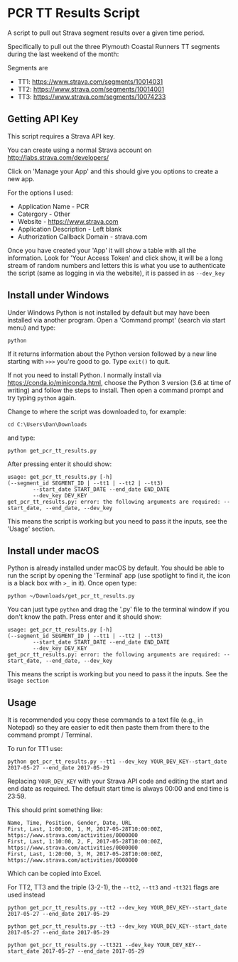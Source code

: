 # PCR TT Results Script #

A script to pull out Strava segment results over a given time period.

Specifically to pull out the three Plymouth Coastal Runners TT segments during the last weekend
of the month:

Segments are

* TT1: https://www.strava.com/segments/10014031
* TT2: https://www.strava.com/segments/10014001
* TT3: https://www.strava.com/segments/10074233

## Getting API Key ##

This script requires a Strava API key.

You can create using a normal Strava account on http://labs.strava.com/developers/

Click on 'Manage your App' and this should give you options to create a new app.

For the options I used:

* Application Name - PCR
* Catergory - Other
* Website - https://www.strava.com
* Application Description - Left blank
* Authorization Callback Domain - strava.com

Once you have created your 'App' it will show a table with all the information. Look for 'Your Access Token'
and click show, it will be a long stream of random numbers and letters this is what you use to authenticate
the script (same as logging in via the website), it is passed in as `--dev_key`

## Install under Windows ##

Under Windows Python is not installed by default but may have been installed via another program. Open a 'Command prompt'
(search via start menu) and type:

```
python
```

If it returns information about the Python version followed by a new line starting with `>>>` you're good to go.
Type `exit()` to quit.

If not you need to install Python. I normally install via https://conda.io/miniconda.html, choose the Python 3
version (3.6 at time of writing) and follow the steps to install. Then open a command prompt and try typing `python`
again.

Change to where the script was downloaded to, for example:

```
cd C:\Users\Dan\Downloads
```

and type:

```
python get_pcr_tt_results.py
```

After pressing enter it should show:
```
usage: get_pcr_tt_results.py [-h]
(--segment_id SEGMENT_ID | --tt1 | --tt2 | --tt3)
        --start_date START_DATE --end_date END_DATE
        --dev_key DEV_KEY
get_pcr_tt_results.py: error: the following arguments are required: --start_date, --end_date, --dev_key
```
This means the script is working but you need to pass it the inputs, see the 'Usage' section.


## Install under macOS ##

Python is already installed under macOS by default. You should be able to run the script by opening the 'Terminal'
app (use spotlight to find it, the icon is a black box with `>_` in it). Once open type:

```
python ~/Downloads/get_pcr_tt_results.py
```

You can just type `python` and drag the '.py' file to the terminal window if you don't know the path.
Press enter and it should show:

```
usage: get_pcr_tt_results.py [-h]
(--segment_id SEGMENT_ID | --tt1 | --tt2 | --tt3)
        --start_date START_DATE --end_date END_DATE
        --dev_key DEV_KEY
get_pcr_tt_results.py: error: the following arguments are required: --start_date, --end_date, --dev_key
```

This means the script is working but you need to pass it the inputs. See the `Usage section`

## Usage ##

It is recommended you copy these commands to a text file (e.g., in Notepad) so they are easier to edit then paste them
from there to the command prompt / Terminal.

To run for TT1 use:

```
python get_pcr_tt_results.py --tt1 --dev_key YOUR_DEV_KEY--start_date 2017-05-27 --end_date 2017-05-29

```
Replacing `YOUR_DEV_KEY` with your Strava API code and editing the start and end date as required.
The default start time is always 00:00 and end time is 23:59.

This should print something like:

```
Name, Time, Position, Gender, Date, URL
First, Last, 1:00:00, 1, M, 2017-05-28T10:00:00Z, https://www.strava.com/activities/0000000
First, Last, 1:10:00, 2, F, 2017-05-28T10:00:00Z, https://www.strava.com/activities/0000000
First, Last, 1:20:00, 3, M, 2017-05-28T10:00:00Z, https://www.strava.com/activities/0000000
```

Which can be copied into Excel.

For TT2, TT3 and the triple (3-2-1), the `--tt2`, `--tt3` and `-tt321` flags are used instead

```
python get_pcr_tt_results.py --tt2 --dev_key YOUR_DEV_KEY--start_date 2017-05-27 --end_date 2017-05-29
```

```
python get_pcr_tt_results.py --tt3 --dev_key YOUR_DEV_KEY--start_date 2017-05-27 --end_date 2017-05-29
```
```
python get_pcr_tt_results.py --tt321 --dev_key YOUR_DEV_KEY--start_date 2017-05-27 --end_date 2017-05-29
```

